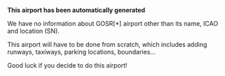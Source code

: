 **This airport has been automatically generated**

We have no information about GOSR[*] airport other than its name, ICAO and location (SN).

This airport will have to be done from scratch, which includes adding runways, taxiways, parking locations, boundaries...

Good luck if you decide to do this airport!